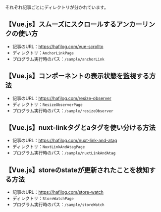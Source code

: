 それぞれ記事ごとにディレクトリが分かれています。

## 【Vue.js】スムーズにスクロールするアンカーリンクの使い方
* 記事のURL：https://hafilog.com/vue-scrollto
* ディレクトリ：`AnchorLinkPage`
* プログラム実行時のパス：`/sample/anchorLink`

## 【Vue.js】コンポーネントの表示状態を監視する方法
* 記事のURL：https://hafilog.com/resize-observer
* ディレクトリ：`ResizeObserverPage`
* プログラム実行時のパス：`/sample/resizeObserver`

## 【Vue.js】nuxt-linkタグとaタグを使い分ける方法
* 記事のURL：https://hafilog.com/nuxt-link-and-atag
* ディレクトリ：`NuxtLinkAndAtagPage`
* プログラム実行時のパス：`/sample/nuxtLinkAndAtag`

## 【Vue.js】storeのstateが更新されたことを検知する方法
* 記事のURL：https://hafilog.com/store-watch
* ディレクトリ：`StoreWatchPage`
* プログラム実行時のパス：`/sample/storeWatch`
